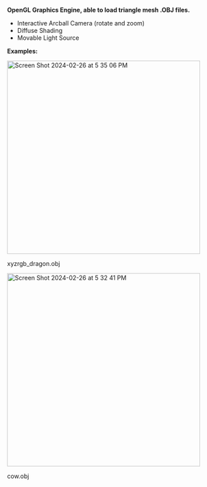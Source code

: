 **OpenGL Graphics Engine, able to load triangle mesh .OBJ files.**

- Interactive Arcball Camera (rotate and zoom)
- Diffuse Shading 
- Movable Light Source
  
**Examples:**

<img width="450" alt="Screen Shot 2024-02-26 at 5 35 06 PM" src="https://github.com/itaylor24/GraphicsEngine/assets/94724426/2b43431f-80e9-4b1a-a6ee-d8b9232276bd">

xyzrgb_dragon.obj 


<img width="450" alt="Screen Shot 2024-02-26 at 5 32 41 PM" src="https://github.com/itaylor24/GraphicsEngine/assets/94724426/d4a398c1-4344-4216-a7c2-14e0d82d0047">

cow.obj 
